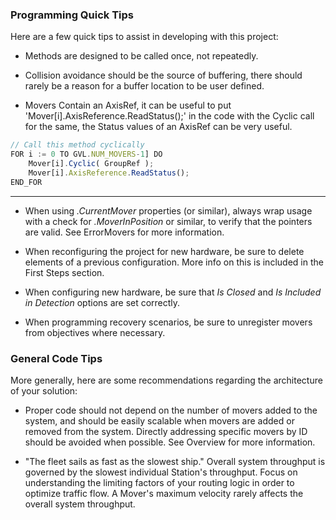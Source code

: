 
### Programming Quick Tips

Here are a few quick tips to assist in developing with this project:

- Methods are designed to be called once, not repeatedly.

- Collision avoidance should be the source of buffering, there should rarely be a reason for a buffer location to be user defined. 

- Movers Contain an AxisRef, it can be useful to put 'Mover[i].AxisReference.ReadStatus();' in the code with the  Cyclic call for the same, the Status values of an AxisRef can be very useful. 

```javascript
// Call this method cyclically
FOR i := 0 TO GVL.NUM_MOVERS-1] DO
	Mover[i].Cyclic( GroupRef );
    Mover[i].AxisReference.ReadStatus();
END_FOR
```

---

- When using *.CurrentMover* properties (or similar), always wrap usage with a check for *.MoverInPosition* or similar, to verify that the pointers are valid. See ErrorMovers for more information.

- When reconfiguring the project for new hardware, be sure to delete elements of a previous configuration. More info on this is included in the First Steps section.

- When configuring new hardware, be sure that *Is Closed* and *Is Included in Detection* options are set correctly.

- When programming recovery scenarios, be sure to unregister movers from objectives where necessary.

### General Code Tips

More generally, here are some recommendations regarding the architecture of your solution:

- Proper code should not depend on the number of movers added to the system, and should be easily scalable when movers are added or removed from the system. Directly addressing specific movers by ID should be avoided when possible. See Overview for more information.

- "The fleet sails as fast as the slowest ship." Overall system throughput is governed by the slowest individual Station's throughput. Focus on understanding the limiting factors of your routing logic in order to optimize traffic flow. A Mover's maximum velocity rarely affects the overall system throughput.
